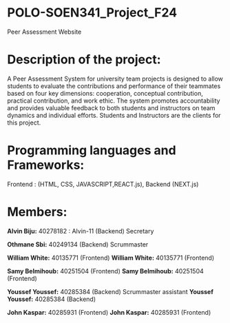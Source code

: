 # POLO-SOEN341_Project_F24
Peer Assessment Website

# Description of the project:
A Peer Assessment System for university team projects is designed to allow students to evaluate the contributions and performance of their teammates based on four key dimensions: cooperation, conceptual contribution, practical contribution, and work ethic. The system promotes accountability and provides valuable feedback to both students and instructors on team dynamics and individual efforts. Students and Instructors are the clients for this project.

# Programming languages and Frameworks:
Frontend : (HTML, CSS, JAVASCRIPT,REACT.js),  Backend (NEXT.js)

# Members:

**Alvin Biju:** 40278182 : Alvin-11   (Backend) Secretary

**Othmane Sbi:** 40249134  (Backend) Scrummaster

**William White:** 40135771  (Frontend)
**William White:** 40135771  (Frontend) 

**Samy Belmihoub:** 40251504 (Frontend)
**Samy Belmihoub:** 40251504 (Frontend) 

**Youssef Youssef:** 40285384  (Backend) Scrummaster assistant
**Youssef Youssef:** 40285384  (Backend) 

**John Kaspar:** 40285931  (Frontend)
**John Kaspar:** 40285931  (Frontend) 
